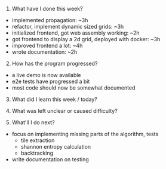 1. What have I done this week?

- implemented propagation: ~3h
- refactor, implement dynamic sized grids: ~3h
- initialized frontend, got web assembly working: ~2h
- got frontend to display a 2d grid, deployed with docker: ~3h
- improved frontend a lot: ~4h
- wrote documentation: ~2h

2. How has the program progressed?

- a live demo is now available
- e2e tests have progressed a bit
- most code should now be somewhat documented

3. What did I learn this week / today?

4. What was left unclear or caused difficulty?

5. What'll I do next?

- focus on implementing missing parts of the algorithm, tests
  - tile extraction
  - shannon entropy calculation
  - backtracking
- write documentation on testing
